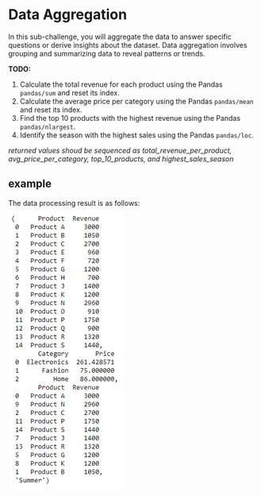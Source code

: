 # Data Aggregation
In this sub-challenge, you will aggregate the data to answer specific questions or derive insights about the dataset. Data aggregation involves grouping and summarizing data to reveal patterns or trends.

**TODO:**
1. Calculate the total revenue for each product using the Pandas `pandas/sum` and reset its index.
2. Calculate the average price per category using the Pandas `pandas/mean` and reset its index.
3. Find the top 10 products with the highest revenue using the Pandas `pandas/nlargest`.
4. Identify the season with the highest sales using the Pandas `pandas/loc`.


*returned values shoud be sequenced as total_revenue_per_product, avg_price_per_category, top_10_products, and highest_sales_season*

## example
The data processing result is as follows:

![feature_engineering_result_image](assets/data_aggregation_result.png)